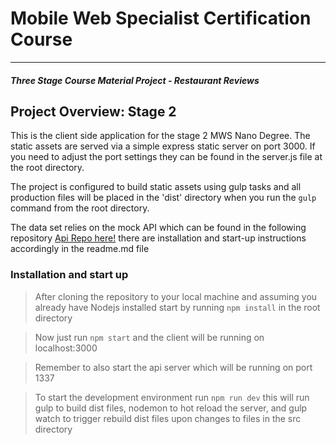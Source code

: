 # Mobile Web Specialist Certification Course
---
#### _Three Stage Course Material Project - Restaurant Reviews_

## Project Overview: Stage 2

This is the client side application for the stage 2 MWS Nano Degree. The static assets are served via a simple express static server on port 3000. If you need to adjust the port settings they can be found in the server.js file at the root directory.

The project is configured to build static assets using gulp tasks and all production files will be placed in the 'dist' directory when you run the `gulp` command from the root directory.

The data set relies on the mock API which can be found in the following repository [Api Repo here!](https://github.com/motosharpley/mws-stage-2) there are installation and start-up instructions accordingly in the readme.md file 

### Installation and start up

> After cloning the repository to your local machine and assuming you already have Nodejs installed start by running `npm install` in the root directory

> Now just run `npm start` and the client will be running on localhost:3000

> Remember to also start the api server which will be running on port 1337

> To start the development environment run `npm run dev` this will run gulp to build dist files, nodemon to hot reload the server, and gulp watch to trigger rebuild dist files upon changes to files in the src directory



